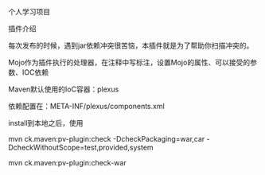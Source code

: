 个人学习项目

插件介绍

每次发布的时候，遇到jar依赖冲突很苦恼，本插件就是为了帮助你扫描冲突的。

Mojo作为插件执行的处理器，在注释中写标注，设置Mojo的属性、可以接受的参数、IOC依赖

Maven默认使用的IoC容器：plexus

依赖配置在：META-INF/plexus/components.xml

install到本地之后，使用  

mvn ck.maven:pv-plugin:check -DcheckPackaging=war,car -DcheckWithoutScope=test,provided,system

mvn ck.maven:pv-plugin:check-war


